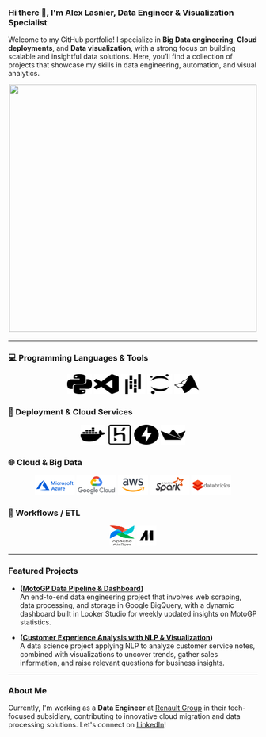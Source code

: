 ### Hi there 👋, I'm **Alex Lasnier**, Data Engineer & Visualization Specialist

Welcome to my GitHub portfolio! I specialize in **Big Data engineering**, **Cloud deployments**, and **Data visualization**, with a strong focus on building scalable and insightful data solutions. Here, you’ll find a collection of projects that showcase my skills in data engineering, automation, and visual analytics.

<div align="center">
  <img src="https://uploads-ssl.webflow.com/5c19100c2b50073e6ee69da1/60d35967a853a1b14851703b_All%20the%20data%20(1).gif" width="500" height="500"/>
</div>

---

### 💻 Programming Languages & Tools

<div align="center">
<img src="src/python.svg" width="50" height="40"> <img src="src/visualstudiocode.svg" width="50" height="40"> <img src="src/pandas.svg" width="50" height="40"> <img src="src/jupyter.svg" width="50" height="40"> <img src="src/matlab.jpg" width="50" height="40">
</div>

### 🚀 Deployment & Cloud Services

<div align="center">
<img src="src/docker.svg" width="50" height="40"> <img src="src/heroku.svg" width="50" height="40"> <img src="src/fastapi.svg" width="50" height="40"> <img src="src/streamlit.svg" width="50" height="40">
</div>

### 🌐 Cloud & Big Data

<div align="center">
<img src="src/azure.svg" height="40"> <img src="src/gcp.svg" height="40"> <img src="src/aws.svg" height="40"> <img src="src/spark.svg" height="40"> <img src="src/databricks.svg" height="40">
</div>

### 🔄 Workflows / ETL

<div align="center">
<img src="src/airflow.svg" width="50" height="40"> <img src="src/mage.png" height="40">
</div>

---

### Featured Projects

- **([MotoGP Data Pipeline & Dashboard](https://github.com/alasnier/MotoGP_endtoend))**  
  An end-to-end data engineering project that involves web scraping, data processing, and storage in Google BigQuery, with a dynamic dashboard built in Looker Studio for weekly updated insights on MotoGP statistics.

- **([Customer Experience Analysis with NLP & Visualization](https://github.com/alasnier/customer_experience_NLP))**  
  A data science project applying NLP to analyze customer service notes, combined with visualizations to uncover trends, gather sales information, and raise relevant questions for business insights.

---

### About Me

Currently, I'm working as a **Data Engineer** at [Renault Group](https://www.renaultgroup.com/) in their tech-focused subsidiary, contributing to innovative cloud migration and data processing solutions. Let's connect on [LinkedIn](https://www.linkedin.com/in/alex-lasnier/)!

<!--
**alasnier/alasnier** is a ✨ _special_ ✨ repository because its `README.md` (this file) appears on your GitHub profile.

Here are some ideas to get you started:

- 🔭 I’m currently working on ...
- 🌱 I’m currently learning ...
- 👯 I’m looking to collaborate on ...
- 🤔 I’m looking for help with ...
- 💬 Ask me about ...
- 📫 How to reach me: ...
- 😄 Pronouns: ...
- ⚡ Fun fact: ...
-->
